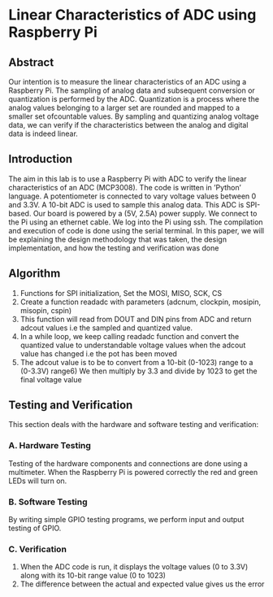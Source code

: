 # Linear Characteristics of ADC using Raspberry Pi

## Abstract 

Our intention is to measure the linear characteristics of an ADC using a Raspberry Pi. The sampling of analog data and subsequent conversion or quantization is performed by the ADC. Quantization is a process where the analog values belonging to a larger set are rounded and mapped to a smaller set ofcountable values. By sampling and quantizing analog voltage data, we can verify if the characteristics between the analog and digital data is indeed linear.

## Introduction
The  aim  in  this  lab  is  to  use  a  Raspberry  Pi  with  ADC to  verify  the  linear  characteristics  of  an  ADC  (MCP3008). The  code  is  written  in  ’Python’  language.  A  potentiometer is  connected  to  vary  voltage  values  between  0  and  3.3V.  A 10-bit ADC is used to sample this analog data. This ADC is SPI-based. Our  board  is  powered  by  a  (5V,  2.5A)  power  supply.  We connect  to  the  Pi  using  an  ethernet  cable.  We  log  into  the Pi using ssh. The compilation and execution of code is done using the serial terminal. In this paper, we will be explaining the design methodology that was taken, the design implementation, and how the testing and verification was done

## Algorithm
1)  Functions  for  SPI  initialization,  Set  the  MOSI,  MISO, SCK, CS
2)  Create  a  function  readadc  with  parameters  (adcnum, clockpin, mosipin, misopin, cspin)
3)  This function will read from DOUT and DIN pins from ADC  and  return  adcout  values  i.e  the  sampled  and quantized value.
4)  In  a  while  loop,  we  keep  calling  readadc  function  and convert  the  quantized  value  to  understandable  voltage values  when  the  adcout  value  has  changed  i.e  the  pot has been moved
5)  The  adcout  value  is  to  be  to  convert  from  a  10-bit  (0-1023) range to a (0-3.3V) range6)  We then multiply by 3.3 and divide by 1023 to get the final voltage value

## Testing and Verification
This  section  deals  with  the  hardware  and  software  testing and verification:

### A.  Hardware Testing
Testing  of  the  hardware  components  and  connections  are done  using  a  multimeter.  When  the  Raspberry  Pi  is  powered correctly the red and green LEDs will turn on.

### B.  Software Testing 
By writing simple GPIO testing programs, we perform input and output testing of GPIO.

### C.  Verification
1)  When the ADC code is run, it displays the voltage values (0 to 3.3V) along with its 10-bit range value (0 to 1023)
2)  The  difference  between  the  actual  and  expected  value gives us the error
